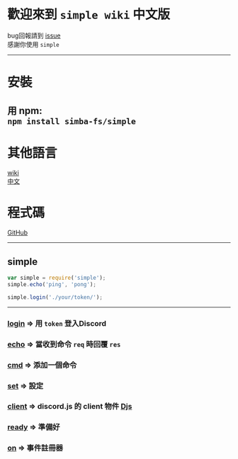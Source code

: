 # 歡迎來到 `simple wiki` 中文版 #    
bug回報請到 [issue](https://github.com/simba-fs/simple/issues)    
感謝你使用 `simple`  

---
# 安裝 #  
用 npm:   
`npm install simba-fs/simple`
---

# 其他語言 #
[wiki](./README.md.md)  
[中文](./READMD-tw-ZH.md)  

# 程式碼 #
[GitHub](https://github.com/simba-fs/simple)

---

## simple ##  
```js
var simple = require('simple');
simple.echo('ping', 'pong');

simple.login('./your/token/');
```
---
### [login](./zh-TW/login.md) => 用 `token` 登入Discord  
### [echo](./zh-TW/echo.md) => 當收到命令 `req` 時回覆 `res`  
### [cmd](./zh-TW/cmd.md) => 添加一個命令  
### [set](./zh-TW/set.md) => 設定  
### [client](./) => discord.js 的 client 物件 [Djs](https://discord.js.org/#/docs/main/stable/class/Client)  
### [ready](./zh-TW/ready.md) => 準備好    
### [on](./zh-TW/on.md) => 事件註冊器
